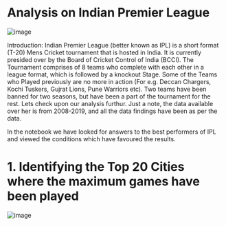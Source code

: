 # Analysis on Indian Premier League

![image](https://user-images.githubusercontent.com/68769656/157446715-977b7868-8dbb-43b3-abf8-a6efd2c96118.png)


Introduction: Indian Premier League (better known as IPL) is a short format (T-20) Mens Cricket tournament that is hosted in India. It is currently presided over by the Board of Cricket Control of India (BCCI). The Tournament comprises of 8 teams who complete with each other in a league format, which is followed by a knockout Stage. Some of the Teams who Played previously are no more in action (For e.g. Deccan Chargers, Kochi Tuskers, Gujrat Lions, Pune Warriors etc). Two teams have been banned for two seasons, but have been a part of the tournament for the rest. Lets check upon our analysis furthur. Just a note, the data available over her is from 2008-2019, and all the data findings have been as per the data.

In the notebook we have looked for answers to the best performers of IPL and viewed the conditions which have favoured the results.

# 1. Identifying the Top 20 Cities where the maximum games have been played

![image](https://www.kaggleusercontent.com/kf/89387920/eyJhbGciOiJkaXIiLCJlbmMiOiJBMTI4Q0JDLUhTMjU2In0..oQW_CBie-eh50yNow3tuEA._BfANI86m_q9T3qSF2t69e_DuIqU2e0SrlJg8fN2FJea2SZwqtNXGjNhh9yGzErK_O2HLmwHxjOzUgYAdUDMUy2bptRIyvH2Kx0ky9qXjVuHGb3G8oHWPJFyzN0NlLT5YCRqkdCni9LZZrDWBe5GrlLHoI2vyI1IlYKrWGbqMiM6SCHJXXLA04nXDaVcAQy4Z43-7_Mk0NOfJOSpW_CVvXTnRj7zgLFSKzT9lZOwcie8ff7knsXJEu1Z9hNuFC-ku1sWRxxdrahM-ZFMX_iFMJEYmAcXhiETPyv8XBgxja84vs0oRtO0OfObHOUeXXcPj3LW2t6lzMzeEoJ55W2Bk-yqUmkZ0fv3Xqt3akRxHjpdhrUWI5klARRxVssHDBleKXtgpvLs5aj7tU8CC76arpWNYXi2CctLa6bF1NvQsH8_XHoFN90lJLotgnr9nyjh9uLjw4ajkEXtf18n2WizJndTuNz8ivlWg8ZThUAa3QI7CtMqiOkhehP-GoIx3eLtbrDJDxiKWoVLR5EAFO5Wyp1Znu6gYgiOlNTK4qKlpI8qgMRbtcYcN-N4bc_E71BJx9yGgtmnOJOCIoNMdfwGuAm_pkSGs3d-AmCVzWsJ4QCOsho0LVhzzEEBiQnEfEoW3_0x8AwB9Ami2xY0hDAHTYpZ6VJ6DTWatrpariyWFUtXlbtoIvjvj26j88eSLdNj.CryNcXd8-Mvt4xQKS03scQ/__results___files/__results___12_2.png)



